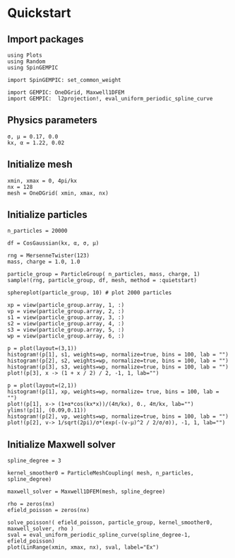 # Quickstart


## Import packages 

```@example quickstart
using Plots
using Random
using SpinGEMPIC

import SpinGEMPIC: set_common_weight

import GEMPIC: OneDGrid, Maxwell1DFEM
import GEMPIC:  l2projection!, eval_uniform_periodic_spline_curve
```

## Physics parameters

```@example quickstart
σ, μ = 0.17, 0.0
kx, α = 1.22, 0.02
```

## Initialize mesh

```@example quickstart
xmin, xmax = 0, 4pi/kx
nx = 128
mesh = OneDGrid( xmin, xmax, nx)
```

## Initialize particles


```@example quickstart
n_particles = 20000

df = CosGaussian(kx, α, σ, μ)

rng = MersenneTwister(123)
mass, charge = 1.0, 1.0

particle_group = ParticleGroup( n_particles, mass, charge, 1)   
sample!(rng, particle_group, df, mesh, method = :quietstart)
```

```@example quickstart
sphereplot(particle_group, 10) # plot 2000 particles
```

```@example quickstart
xp = view(particle_group.array, 1, :)
vp = view(particle_group.array, 2, :)
s1 = view(particle_group.array, 3, :)
s2 = view(particle_group.array, 4, :)
s3 = view(particle_group.array, 5, :)
wp = view(particle_group.array, 6, :)

p = plot(layout=(3,1))
histogram!(p[1], s1, weights=wp, normalize=true, bins = 100, lab = "")
histogram!(p[2], s2, weights=wp, normalize=true, bins = 100, lab = "")
histogram!(p[3], s3, weights=wp, normalize=true, bins = 100, lab = "")
plot!(p[3], x -> (1 + x / 2) / 2, -1, 1, lab="")
```

```@example quickstart
p = plot(layout=(2,1))
histogram!(p[1], xp, weights=wp, normalize= true, bins = 100, lab = "")
plot!(p[1], x-> (1+α*cos(kx*x))/(4π/kx), 0., 4π/kx, lab="")
ylims!(p[1], (0.09,0.11))
histogram!(p[2], vp, weights=wp, normalize=true, bins = 100, lab = "")
plot!(p[2], v-> 1/sqrt(2pi)/σ*(exp(-(v-μ)^2 / 2/σ/σ)), -1, 1, lab="")
```

## Initialize Maxwell solver

```@example quickstart
spline_degree = 3

kernel_smoother0 = ParticleMeshCoupling( mesh, n_particles, spline_degree)

maxwell_solver = Maxwell1DFEM(mesh, spline_degree)

rho = zeros(nx)
efield_poisson = zeros(nx)

solve_poisson!( efield_poisson, particle_group, kernel_smoother0, maxwell_solver, rho )
sval = eval_uniform_periodic_spline_curve(spline_degree-1, efield_poisson)
plot(LinRange(xmin, xmax, nx), sval, label="Ex")
```
